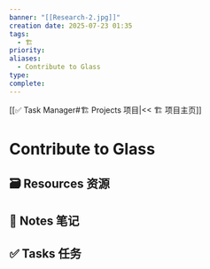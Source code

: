 ```yaml
---
banner: "[[Research-2.jpg]]"
creation date: 2025-07-23 01:35
tags:
  - 🏗️
priority:
aliases:
  - Contribute to Glass
type:
complete:
---
```

[[✅ Task Manager#🏗️ Projects 项目|<< 🏗️ 项目主页]]
# Contribute to Glass

## 🗃️ Resources 资源


## 📒 Notes 笔记


## ✅  Tasks 任务




